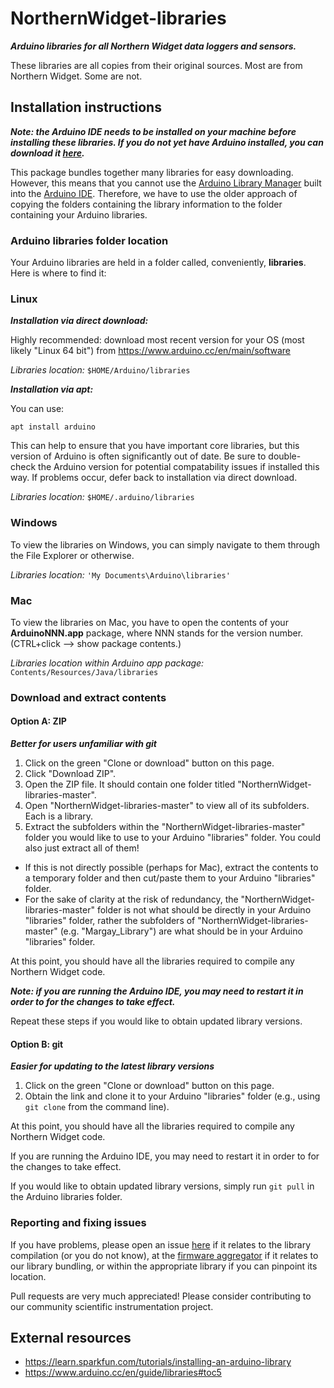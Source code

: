 # NorthernWidget-libraries

***Arduino libraries for all Northern Widget data loggers and sensors.***

These libraries are all copies from their original sources. Most are from Northern Widget. Some are not.

## Installation instructions

***Note: the Arduino IDE needs to be installed on your machine before installing these libraries. If you do not yet have Arduino installed, you can download it [here](https://www.arduino.cc/en/main/software).***

This package bundles together many libraries for easy downloading. However, this means that you cannot use the [Arduino Library Manager](https://www.arduino.cc/en/guide/libraries#toc3) built into the [Arduino IDE](https://www.arduino.cc/en/main/software). Therefore, we have to use the older approach of copying the folders containing the library information to the folder containing your Arduino libraries.

### Arduino libraries folder location

Your Arduino libraries are held in a folder called, conveniently, **libraries**. Here is where to find it:

### Linux

***Installation via direct download:***

Highly recommended: download most recent version for your OS (most likely "Linux 64 bit") from https://www.arduino.cc/en/main/software

*Libraries location:* `$HOME/Arduino/libraries`

***Installation via apt:***

You can use:
```
apt install arduino
```
This can help to ensure that you have important core libraries, but this version of Arduino is often significantly out of date. Be sure to double-check the Arduino version for potential compatability issues if installed this way. If problems occur, defer back to installation via direct download.

*Libraries location:* `$HOME/.arduino/libraries`

### Windows

To view the libraries on Windows, you can simply navigate to them through the File Explorer or otherwise.

*Libraries location:* `'My Documents\Arduino\libraries'`

### Mac

To view the libraries on Mac, you have to open the contents of your **ArduinoNNN.app** package, where NNN stands for the version number. (CTRL+click --> show package contents.)

*Libraries location within Arduino app package:* `Contents/Resources/Java/libraries`

### Download and extract contents

#### Option A: ZIP

***Better for users unfamiliar with git***

1. Click on the green "Clone or download" button on this page.
2. Click "Download ZIP".
3. Open the ZIP file. It should contain one folder titled "NorthernWidget-libraries-master".
4. Open "NorthernWidget-libraries-master" to view all of its subfolders. Each is a library.
5. Extract the subfolders within the "NorthernWidget-libraries-master" folder you would like to use to your Arduino "libraries" folder. You could also just extract all of them!
  * If this is not directly possible (perhaps for Mac), extract the contents to a temporary folder and then cut/paste them to your Arduino "libraries" folder.
  * For the sake of clarity at the risk of redundancy, the "NorthernWidget-libraries-master" folder is not what should be directly in your Arduino "libraries" folder, rather the subfolders of "NorthernWidget-libraries-master" (e.g. "Margay_Library") are what should be in your Arduino "libraries" folder.

At this point, you should have all the libraries required to compile any Northern Widget code.

***Note: if you are running the Arduino IDE, you may need to restart it in order to for the changes to take effect.***

Repeat these steps if you would like to obtain updated library versions.

#### Option B: git

***Easier for updating to the latest library versions***

1. Click on the green "Clone or download" button on this page.
2. Obtain the link and clone it to your Arduino "libraries" folder (e.g., using `git clone` from the command line).

At this point, you should have all the libraries required to compile any Northern Widget code.

If you are running the Arduino IDE, you may need to restart it in order to for the changes to take effect.

If you would like to obtain updated library versions, simply run `git pull` in the Arduino libraries folder.

### Reporting and fixing issues

If you have problems, please open an issue [here](https://github.com/NorthernWidget-Skunkworks/NorthernWidget-libraries/issues) if it relates to the library compilation (or you do not know), at the [firmware aggregator](https://github.com/NorthernWidget-Skunkworks/Firmware-Aggregator/issues) if it relates to our library bundling, or within the appropriate library if you can pinpoint its location.

Pull requests are very much appreciated! Please consider contributing to our community scientific instrumentation project.

## External resources

* https://learn.sparkfun.com/tutorials/installing-an-arduino-library
* https://www.arduino.cc/en/guide/libraries#toc5
